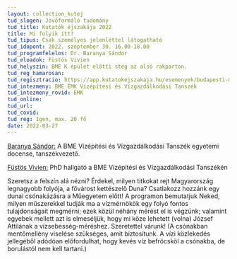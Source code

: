 ```yaml
---
layout: collection_kutej
tud_slogen: Jövőformáló tudomány
tud_title: Kutatók éjszakája 2022
title: Mi folyik itt?
tud_tipus: Csak személyes jelenléttel látogatható
tud_idopont: 2022. szeptember 30. 16.00-18.00
tud_programfelelos: Dr. Baranya Sándor
tud_eloadok: Füstös Vivien
tud_helyszin: BME K épület előtti stég az alsó rakparton.
tud_reg_hamarosan:
tud_regisztracio: https://app.kutatokejszakaja.hu/esemenyek/budapesti-muszaki-es-gazdasagtudomanyi-egyetem/mi-folyik-itt-meghivas-egy-vizmernoki-felmeressel-egybekotott-dunai-csonakazasra-a-muegyetem-elott
tud_intezmeny: BME ÉMK Vízépítési és Vízgazdálkodási Tanszék
tud_intezmeny_rovid: EMK
tud_online:
tud_url:
tud_covid:
tud_reg: Igen, max. 20 fő
date: 2022-03-27
---
```




<a href="https://epito.bme.hu/baranya-sandor" target="_blank"> Baranya Sándor:</a> A BME Vízépítési és Vízgazdálkodási Tanszék egyetemi docense, tanszékvezető.  

<a href="http://vit.bme.hu/fustos-vivien" target="_blank"> Füstös Vivien:</a> PhD hallgató a BME Vízépítési és Vízgazdálkodási Tanszékén 


Szeretsz a felszín alá nézni? Érdekel, milyen titkokat rejt Magyarország legnagyobb folyója, a fővárost kettészelő Duna? Csatlakozz hozzánk egy dunai csónakázásra a Műegyetem előtt! A programon bemutatjuk Neked, milyen műszerekkel tudják ma a vízmérnökök egy folyó fontos tulajdonságait megmérni; ezek közül néhány mérést el is végzünk; valamint egyebek mellett azt is elmeséljük, hogy mi köze lehetett (volna) József Attilának a vízsebesség-méréshez. Szeretettel várunk!
(A csónakban mentőmellény viselése szükséges, amit biztosítunk. A vízi közlekedés jellegéből adódóan előfordulhat, hogy kevés víz befröcsköl a csónakba, de borulástól nem kell tartani.)
